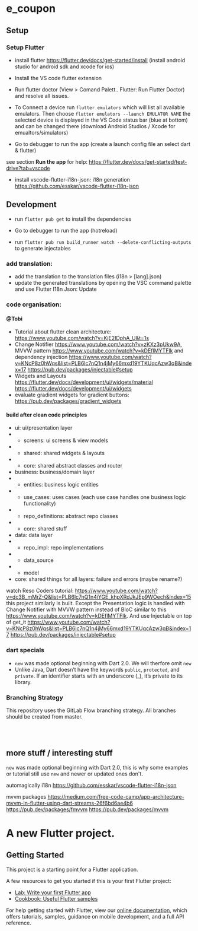 # e_coupon

## Setup

### Setup Flutter

- install flutter https://flutter.dev/docs/get-started/install (install android studio for android sdk and xcode for ios)

- Install the VS code flutter extension

- Run flutter doctor (View > Comand Palett.. Flutter: Run Flutter Doctor) and resolve all issues.

- To Connect a device run
  `flutter emulators`
  which will list all available emulators. Then choose
  `flutter emulators --launch EMULATOR NAME`
  the selected device is displayed in the VS Code status bar (blue at bottom) and can be changed there
  (download Android Studios / Xcode for emualtors/simulators)

- Go to debugger to run the app (create a launch config file an select dart & flutter)

see section **Run the app** for help: https://flutter.dev/docs/get-started/test-drive?tab=vscode

- install vscode-flutter-i18n-json: i18n generation https://github.com/esskar/vscode-flutter-i18n-json

## Development

- run `flutter pub get` to install the dependencies
- Go to debugger to run the app (hotreload)

- run `flutter pub run build_runner watch --delete-conflicting-outputs` to generate injectables

### add translation:

- add the translation to the translation files (i18n > [lang].json)
- update the generated translations by opening the VSC command palette and use Flutter I18n Json: Update

### code organisation:

#### @Tobi

- Tutorial about flutter clean architecture: https://www.youtube.com/watch?v=KjE2IDphA_U&t=1s
- Change Notifier https://www.youtube.com/watch?v=zKXz3pUkw9A, MVVW pattern https://www.youtube.com/watch?v=kDEflMYTFlk and dependency injection https://www.youtube.com/watch?v=KNcP8z0hWqs&list=PLB6lc7nQ1n4jMy66mxd19YTKUqcAzw3qB&index=17 https://pub.dev/packages/injectable#setup
- Widgets and Layouts https://flutter.dev/docs/development/ui/widgets/material https://flutter.dev/docs/development/ui/widgets
- evaluate gradient widgets for gradient buttons: https://pub.dev/packages/gradient_widgets

#### build after clean code principles

- ui: ui/presentation layer
- - screens: ui screens & view models
- - shared: shared widgets & layouts
- - core: shared abstract classes and router
- business: business/domain layer
- - entities: business logic entities
- - use_cases: uses cases (each use case handles one business logic functionality)
- - repo_definitions: abstract repo classes
- - core: shared stuff
- data: data layer
- - repo_impl: repo implementations
- - data_source
- - model
- core: shared things for all layers: failure and errors (maybe rename?)

watch Reso Coders tutorial: https://www.youtube.com/watch?v=dc3B_mMrZ-Q&list=PLB6lc7nQ1n4iYGE_khpXRdJkJEp9WOech&index=15 this project similarly is built. Except the Presentation logic is handled with Change Notifier with MVVW pattern instead of BloC similar to this https://www.youtube.com/watch?v=kDEflMYTFlk. And use Injectable on top of get_it https://www.youtube.com/watch?v=KNcP8z0hWqs&list=PLB6lc7nQ1n4jMy66mxd19YTKUqcAzw3qB&index=17 https://pub.dev/packages/injectable#setup

### dart specials

- `new` was made optional beginning with Dart 2.0. We will therfore omit `new`
- Unlike Java, Dart doesn’t have the keywords `public`, `protected`, and `private`. If an identifier starts with an underscore (\_), it’s private to its library.

### Branching Strategy

This repository uses the GitLab Flow branching strategy.
All branches should be created from master.

<br/>
<br/>

## more stuff / interesting stuff

`new` was made optional beginning with Dart 2.0, this is why some examples or tutorial still use `new` and newer or updated ones don't.

automagically i18n https://github.com/esskar/vscode-flutter-i18n-json

mvvm packages https://medium.com/free-code-camp/app-architecture-mvvm-in-flutter-using-dart-streams-26f6bd6ae4b6
https://pub.dev/packages/fmvvm https://pub.dev/packages/mvvm

# A new Flutter project.

## Getting Started

This project is a starting point for a Flutter application.

A few resources to get you started if this is your first Flutter project:

- [Lab: Write your first Flutter app](https://flutter.dev/docs/get-started/codelab)
- [Cookbook: Useful Flutter samples](https://flutter.dev/docs/cookbook)

For help getting started with Flutter, view our
[online documentation](https://flutter.dev/docs), which offers tutorials,
samples, guidance on mobile development, and a full API reference.
